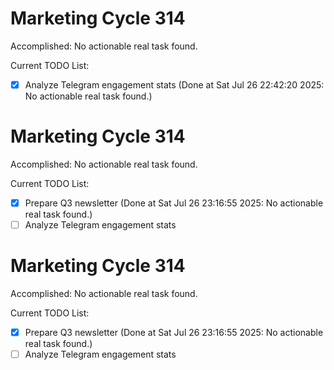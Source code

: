 # Marketing Cycle 314

Accomplished: No actionable real task found.

Current TODO List:

- [x] Analyze Telegram engagement stats  (Done at Sat Jul 26 22:42:20 2025: No actionable real task found.)

# Marketing Cycle 314

Accomplished: No actionable real task found.

Current TODO List:

- [x] Prepare Q3 newsletter  (Done at Sat Jul 26 23:16:55 2025: No actionable real task found.)
- [ ] Analyze Telegram engagement stats

# Marketing Cycle 314

Accomplished: No actionable real task found.

Current TODO List:

- [x] Prepare Q3 newsletter  (Done at Sat Jul 26 23:16:55 2025: No actionable real task found.)
- [ ] Analyze Telegram engagement stats